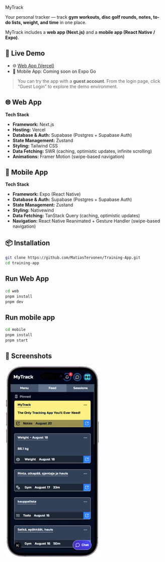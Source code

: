MyTrack

Your personal tracker — track **gym workouts, disc golf rounds, notes, to-do lists, weight, and time** in one place.

MyTrack includes a **web app (Next.js)** and a **mobile app (React Native / Expo)**.

## 🚀 Live Demo

- 🌐 [Web App (Vercel)](https://training-app-bay.vercel.app/)
- 📱 Mobile App: Coming soon on Expo Go

> You can try the app with a **guest account**. From the login page, click “Guest Login” to explore the demo environment.

## 🌐 Web App

**Tech Stack**

- **Framework:** Next.js
- **Hosting:** Vercel
- **Database & Auth:** Supabase (Postgres + Supabase Auth)
- **State Management:** Zustand
- **Styling:** Tailwind CSS
- **Data Fetching:** SWR (caching, optimistic updates, infinite scrolling)
- **Animations:** Framer Motion (swipe-based navigation)

## 📱 Mobile App

**Tech Stack**

- **Framework:** Expo (React Native)
- **Database & Auth:** Supabase (Postgres + Supabase Auth)
- **State Management:** Zustand
- **Styling:** Nativewind
- **Data Fetching:** TanStack Query (caching, optimistic updates)
- **Navigation:** React Native Reanimated + Gesture Handler (swipe-based navigation)

## 📦 Installation

```bash
git clone https://github.com/MatiasTervonen/Training-App.git
cd training-app
```

## Run Web App

```bash
cd web
pnpm install
pnpm dev
```

## Run mobile app

```bash
cd mobile
pnpm install
pnpm start
```

## 📸 Screenshots

<img src="./web/public/readme-feed.png" alt="Dashboard Screenshot" width="300"/>
